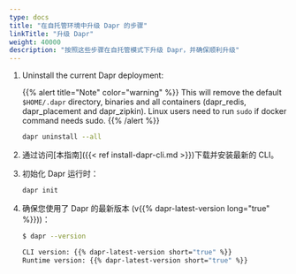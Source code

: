 ```yaml
---
type: docs
title: "在自托管环境中升级 Dapr 的步骤"
linkTitle: "升级 Dapr"
weight: 40000
description: "按照这些步骤在自托管模式下升级 Dapr，并确保顺利升级"
---
```



1. Uninstall the current Dapr deployment:

   {{% alert title="Note" color="warning" %}}
   This will remove the default `$HOME/.dapr` directory, binaries and all containers (dapr_redis, dapr_placement and dapr_zipkin). Linux users need to run `sudo` if    docker command needs sudo.
   {{% /alert %}}

   ```bash
   dapr uninstall --all
   ```

1. 通过访问[本指南]({{< ref install-dapr-cli.md >}})下载并安装最新的 CLI。

1. 初始化 Dapr 运行时：

   ```bash
   dapr init
   ```

1. 确保您使用了 Dapr 的最新版本 (v{{% dapr-latest-version long="true" %}}))：

   ```bash
   $ dapr --version

   CLI version: {{% dapr-latest-version short="true" %}}
   Runtime version: {{% dapr-latest-version short="true" %}}
   ```
